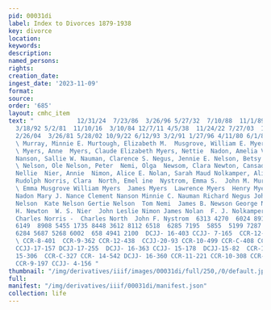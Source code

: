 ```yaml
---
pid: 00031di
label: Index to Divorces 1879-1938
key: divorce
location: 
keywords: 
description: 
named_persons: 
rights: 
creation_date: 
ingest_date: '2023-11-09'
format: 
source: 
order: '685'
layout: cmhc_item
text: "            12/31/24  7/23/86  3/26/96 5/27/32  7/10/88  11/1/89 2/23/97  1/24/28
  3/18/92 5/2/81  11/10/16  3/10/84 12/7/11 4/5/38  11/24/22 7/27/03  1/16/11  9/5/90
  2/26/04  3/26/81 5/28/02 10/9/22 6/12/93 3/2/91 1/27/96 4/11/80 6/1/89 10/22/81
  \ Murray, Minnie E. Murtough, Elizabeth M.  Musgrove, William E. Myers, Agnita K.
  \ Myers, Anne  Myers, Claude Elizabeth Myers, Nettie  Nadon, Amelia V. Nance, Thomas
  Nanson, Sallie W. Nauman, Clarence S. Negus, Jennie E. Nelson, Betsy Nelson, Gertrude
  \ Nelson, Ole Nelson, Peter  Nemi, Olga  Newsom, Clara Newton, Cansada  Newton,
  Nellie  Nier, Annie  Nimon, Alice E. Nolan, Sarah Maud Nolkamper, Alice Nollenberger,
  Rudolph Norris, Clara  North, Emel ine  Nystrom, Emma S.  John M. Murray Peter Murtough
  \ Emma Musgrove William Myers  James Myers  Lawrence Myers  Henry Myers  Hermidas
  Nadon Mary J. Nance Clement Nanson Minnie C. Nauman Richard Negus John Nelson George
  Nelson  Kate Nelson Gertie Nelson  Tom Nemi  James B. Newson George Newton  George
  H. Newton  W. S. Nier  John Leslie Nimon James Nolan  F. J. Nolkamper  Mary A. Nollenburger
  Charles Norris -  Charles North  John F. Nystrom  6313 4270  6024 8914  4738  5055
  6149  8908 5455 1735 8448 3612 8112 6518  6285 7195  5855  5199 7287  1474 7043
  6284 5687 5268 6002  658 4941 2100  DCJJ- 16-403 CCJJ- 7-165  CCR-12-251 CCJJ-20-374
  \ CCR-8-401  CCR-9-362 CCR-12-438  CCJJ-20-93 CCR-10-499 CCR-C-408 CCJJ-18-105 CCJJ-6-81
  CCJJ-17-157 DCJJ-17-255  DCJJ- 16-363 CCJJ- 15-178  DCJJ-15-82  CCR-10-170 CCJJ-
  15-306  CCR-C-327 CCR- 14-542 DCJJ- 16-360 CCR-11-221 CCR-10-308 CCR-12-212 CCR-B-74
  CCR-9-197 CCJJ- 4-156 "
thumbnail: "/img/derivatives/iiif/images/00031di/full/250,/0/default.jpg"
full: 
manifest: "/img/derivatives/iiif/00031di/manifest.json"
collection: life
---
```

